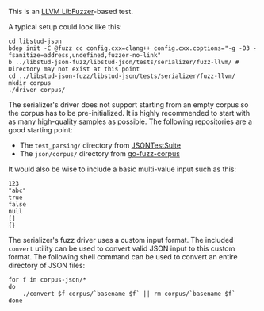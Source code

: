 This is an [LLVM LibFuzzer](https://llvm.org/docs/LibFuzzer.html)-based test.

A typical setup could look like this:

```
cd libstud-json
bdep init -C @fuzz cc config.cxx=clang++ config.cxx.coptions="-g -O3 -fsanitize=address,undefined,fuzzer-no-link"
b ../libstud-json-fuzz/libstud-json/tests/serializer/fuzz-llvm/ # Directory may not exist at this point
cd ../libstud-json-fuzz/libstud-json/tests/serializer/fuzz-llvm/
mkdir corpus
./driver corpus/
```

The serializer's driver does not support starting from an empty corpus so the
corpus has to be pre-initialized. It is highly recommended to start with as
many high-quality samples as possible. The following repositories are a good
starting point:
  * The `test_parsing/` directory from
    [JSONTestSuite](https://github.com/nst/JSONTestSuite)
  * The `json/corpus/` directory from
    [go-fuzz-corpus](https://github.com/dvyukov/go-fuzz-corpus/tree/master)

It would also be wise to include a basic multi-value input such as this:

```
123
"abc"
true
false
null
[]
{}
```

The serializer's fuzz driver uses a custom input format. The included
`convert` utility can be used to convert valid JSON input to this custom
format. The following shell command can be used to convert an entire
directory of JSON files:

```
for f in corpus-json/*
do
    ./convert $f corpus/`basename $f` || rm corpus/`basename $f`
done
```

